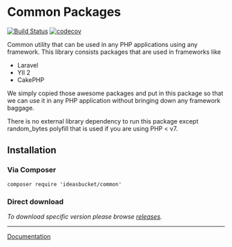 # Common Packages 

[![Build Status](https://travis-ci.org/nicholasnet/common.svg)](https://travis-ci.org/nicholasnet/common) [![codecov](https://codecov.io/gh/nicholasnet/common/branch/master/graph/badge.svg)](https://codecov.io/gh/nicholasnet/common)


Common utility that can be used in any PHP applications using any framework. This library consists packages that are used in frameworks like
 * Laravel
 * YII 2
 * CakePHP
  
We simply copied those awesome packages and put in this package so that we can use it in any PHP application without bringing down any framework baggage.
 
There is no external library dependency to run this package except random_bytes polyfill that is used if you are using PHP < v7.

## Installation
### Via Composer
`composer require 'ideasbucket/common'`

### Direct download
_To download specific version please browse [releases](https://github.com/nicholasnet/common/releases)._

---

[Documentation](docs/index.md)
